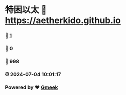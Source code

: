 # 特困以太 :link: https://aetherkido.github.io 
### :page_facing_up: [1](https://aetherkido.github.io/tag.html) 
### :speech_balloon: 0 
### :hibiscus: 998 
### :alarm_clock: 2024-07-04 10:01:17 
### Powered by :heart: [Gmeek](https://github.com/Meekdai/Gmeek)
